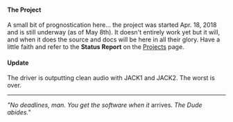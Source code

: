 #### The Project
A small bit of prognostication here... the project was started Apr. 18, 2018 and is still underway (as of May 8th).  It doesn't entirely work yet but it will, and when it does the source and docs will be here in all their glory.  Have a little faith and refer to the **Status Report** on the [Projects](https://github.com/wineasio/wineasio/projects) page.

#### Update
The driver is outputting clean audio with JACK1 and JACK2.  The worst is over.

---

_"No deadlines, man.  You get the software when it_ arrives.  _The Dude abides."_
